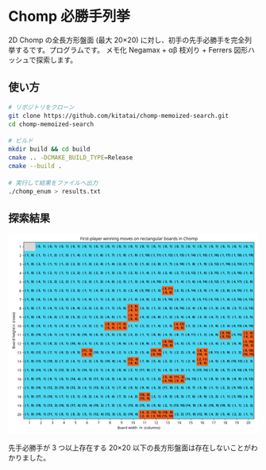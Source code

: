 # Chomp 必勝手列挙

2D Chomp の全長方形盤面 (最大 20×20) に対し、初手の先手必勝手を完全列挙するです。プログラムです。
メモ化 Negamax + αβ 枝刈り + Ferrers 図形ハッシュで探索します。

## 使い方

```bash
# リポジトリをクローン
git clone https://github.com/kitatai/chomp-memoized-search.git
cd chomp-memoized-search

# ビルド
mkdir build && cd build
cmake .. -DCMAKE_BUILD_TYPE=Release
cmake --build .

# 実行して結果をファイルへ出力
./chomp_enum > results.txt
```

## 探索結果

![chomp_winning_moves_color.png](images/chomp_winning_moves_color.png)

先手必勝手が 3 つ以上存在する 20×20 以下の長方形盤面は存在しないことがわかりました。
